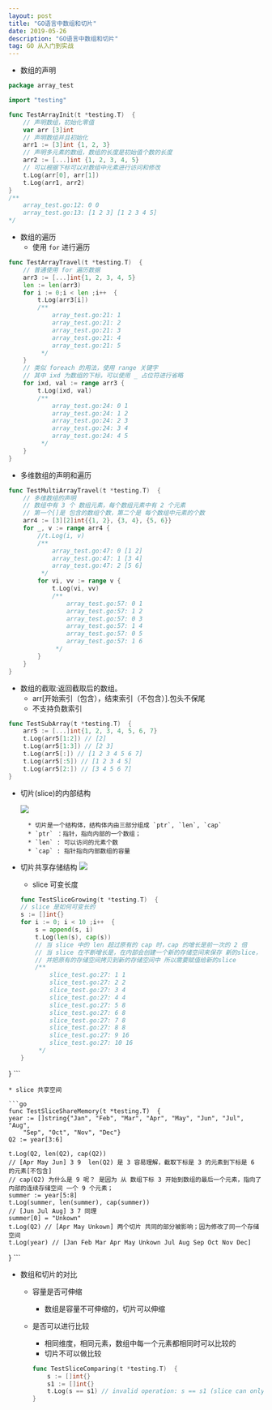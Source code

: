 ```yaml
---
layout: post
title: "GO语言中数组和切片"
date: 2019-05-26
description: "GO语言中数组和切片"
tag: GO 从入门到实战
--- 
```


* 数组的声明

```go
package array_test

import "testing"

func TestArrayInit(t *testing.T)  {
	// 声明数组，初始化零值
	var arr [3]int
	// 声明数组并且初始化
	arr1 := [3]int {1, 2, 3}
	// 声明多元素的数组，数组的长度是初始值个数的长度
	arr2 := [...]int {1, 2, 3, 4, 5}
	// 可以根据下标可以对数组中元素进行访问和修改
	t.Log(arr[0], arr[1])
	t.Log(arr1, arr2)
}
/**
    array_test.go:12: 0 0
    array_test.go:13: [1 2 3] [1 2 3 4 5]
*/
```

* 数组的遍历
    * 使用 `for` 进行遍历

```go
func TestArrayTravel(t *testing.T)  {
	// 普通使用 for 遍历数据
	arr3 := [...]int{1, 2, 3, 4, 5}
	len := len(arr3)
	for i := 0;i < len ;i++  {
		t.Log(arr3[i])
		/**
			array_test.go:21: 1
		    array_test.go:21: 2
		    array_test.go:21: 3
		    array_test.go:21: 4
		    array_test.go:21: 5
		 */
	}
	// 类似 foreach 的用法，使用 range 关键字
	// 其中 ixd 为数组的下标，可以使用 _ 占位符进行省略
	for ixd, val := range arr3 {
		t.Log(ixd, val)
		/**
			array_test.go:24: 0 1
		    array_test.go:24: 1 2
		    array_test.go:24: 2 3
		    array_test.go:24: 3 4
		    array_test.go:24: 4 5
		 */
	}
}
```    

* 多维数组的声明和遍历

```go
func TestMultiArrayTravel(t *testing.T)  {
	// 多维数组的声明
	// 数组中有 3 个 数组元素，每个数组元素中有 2 个元素
	// 第一个[]是 包含的数组个数，第二个是 每个数组中元素的个数
	arr4 := [3][2]int{{1, 2}, {3, 4}, {5, 6}}
	for _, v := range arr4 {
		//t.Log(i, v)
		/**
		 	array_test.go:47: 0 [1 2]
		    array_test.go:47: 1 [3 4]
		    array_test.go:47: 2 [5 6]
		 */
		for vi, vv := range v {
			t.Log(vi, vv)
			/**
				array_test.go:57: 0 1
			    array_test.go:57: 1 2
			    array_test.go:57: 0 3
			    array_test.go:57: 1 4
			    array_test.go:57: 0 5
			    array_test.go:57: 1 6
			 */
		}
	}
}
```

* 数组的截取:返回截取后的数组。
    * arr[开始索引（包含），结束索引（不包含）].包头不保尾
    * 不支持负数索引

```go
func TestSubArray(t *testing.T)  {
	arr5 := [...]int{1, 2, 3, 4, 5, 6, 7}
	t.Log(arr5[1:2]) // [2]
	t.Log(arr5[1:3]) // [2 3]
	t.Log(arr5[:]) // [1 2 3 4 5 6 7]
	t.Log(arr5[:5]) // [1 2 3 4 5]
	t.Log(arr5[2:]) // [3 4 5 6 7]
}
```
* 切片(slice)的内部结构
    
    ![](https://upload-images.jianshu.io/upload_images/7303277-a1a6c3469fc018cc.png?imageMogr2/auto-orient/strip%7CimageView2/2/w/1240)
    
        * 切片是一个结构体，结构体内由三部分组成 `ptr`, `len`, `cap`
        * `ptr` ：指针，指向内部的一个数组；
        * `len` : 可以访问的元素个数
        * `cap` : 指针指向内部数组的容量


* 切片共享存储结构
    ![](https://upload-images.jianshu.io/upload_images/7303277-0f92ba4dd0e4934f.png?imageMogr2/auto-orient/strip%7CimageView2/2/w/1240)    
    
    * slice 可变长度
    
    ```go
    func TestSliceGrowing(t *testing.T)  {
	// slice 是如何可变长的
	s := []int{}
	for i := 0; i < 10 ;i++  {
		s = append(s, i)
		t.Log(len(s), cap(s))
		// 当 slice 中的 len 超过原有的 cap 时，cap 的增长是前一次的 2 倍
		// 当 slice 在不断增长是，在内部会创建一个新的存储空间来保存 新的slice，
		// 并把原有的存储空间拷贝到新的存储空间中 所以需要赋值给新的slice
		/**
		 	slice_test.go:27: 1 1
		    slice_test.go:27: 2 2
		    slice_test.go:27: 3 4
		    slice_test.go:27: 4 4
		    slice_test.go:27: 5 8
		    slice_test.go:27: 6 8
		    slice_test.go:27: 7 8
		    slice_test.go:27: 8 8
		    slice_test.go:27: 9 16
		    slice_test.go:27: 10 16
		 */
	}
}
    ```
    
    * slice 共享空间

    ```go
    func TestSliceShareMemory(t *testing.T)  {
	year := []string{"Jan", "Feb", "Mar", "Apr", "May", "Jun", "Jul", "Aug",
		"Sep", "Oct", "Nov", "Dec"}
	Q2 := year[3:6]

	t.Log(Q2, len(Q2), cap(Q2))
	// [Apr May Jun] 3 9  len(Q2) 是 3 容易理解，截取下标是 3 的元素到下标是 6 的元素[不包含]
	// cap(Q2) 为什么是 9 呢？ 是因为 从 数组下标 3 开始到数组的最后一个元素，指向了内部的连续存储空间 一个 9 个元素；
	summer := year[5:8]
	t.Log(summer, len(summer), cap(summer))
	// [Jun Jul Aug] 3 7 同理
	summer[0] = "Unkown"
	t.Log(Q2) // [Apr May Unkown] 两个切片 共同的部分被影响；因为修改了同一个存储空间
	t.Log(year) // [Jan Feb Mar Apr May Unkown Jul Aug Sep Oct Nov Dec]
}
    ```
    
* 数组和切片的对比
    * 容量是否可伸缩
        * 数组是容量不可伸缩的，切片可以伸缩
    * 是否可以进行比较
        * 相同维度，相同元素，数组中每一个元素都相同时可以比较的
        * 切片不可以做比较

        ```go
        func TestSliceComparing(t *testing.T)  {
        	s := []int{}
        	s1 := []int{}
        	t.Log(s == s1) // invalid operation: s == s1 (slice can only be compared to nil)
        }
        ```